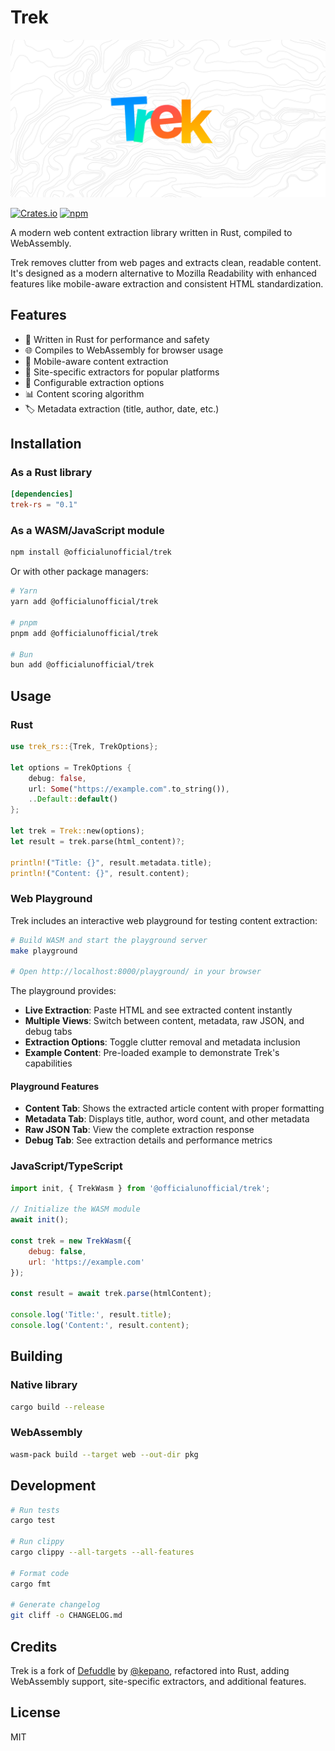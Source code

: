 # Trek

![Trek Banner](https://github.com/officialunofficial/trek/blob/main/banner.png)

[![Crates.io](https://img.shields.io/crates/v/trek-rs.svg)](https://crates.io/crates/trek-rs) [![npm](https://img.shields.io/npm/v/@officialunofficial/trek.svg)](https://www.npmjs.com/package/@officialunofficial/trek)

A modern web content extraction library written in Rust, compiled to WebAssembly.

Trek removes clutter from web pages and extracts clean, readable content. It's designed as a modern alternative to Mozilla Readability with enhanced features like mobile-aware extraction and consistent HTML standardization.

## Features

- 🦀 Written in Rust for performance and safety
- 🌐 Compiles to WebAssembly for browser usage
- 📱 Mobile-aware content extraction
- 🎯 Site-specific extractors for popular platforms
- 🔧 Configurable extraction options
- 📊 Content scoring algorithm
- 🏷️ Metadata extraction (title, author, date, etc.)

## Installation

### As a Rust library

```toml
[dependencies]
trek-rs = "0.1"
```

### As a WASM/JavaScript module

```bash
npm install @officialunofficial/trek
```

Or with other package managers:

```bash
# Yarn
yarn add @officialunofficial/trek

# pnpm
pnpm add @officialunofficial/trek

# Bun
bun add @officialunofficial/trek
```

## Usage

### Rust

```rust
use trek_rs::{Trek, TrekOptions};

let options = TrekOptions {
    debug: false,
    url: Some("https://example.com".to_string()),
    ..Default::default()
};

let trek = Trek::new(options);
let result = trek.parse(html_content)?;

println!("Title: {}", result.metadata.title);
println!("Content: {}", result.content);
```

### Web Playground

Trek includes an interactive web playground for testing content extraction:

```bash
# Build WASM and start the playground server
make playground

# Open http://localhost:8000/playground/ in your browser
```

The playground provides:
- **Live Extraction**: Paste HTML and see extracted content instantly
- **Multiple Views**: Switch between content, metadata, raw JSON, and debug tabs
- **Extraction Options**: Toggle clutter removal and metadata inclusion
- **Example Content**: Pre-loaded example to demonstrate Trek's capabilities

#### Playground Features

- **Content Tab**: Shows the extracted article content with proper formatting
- **Metadata Tab**: Displays title, author, word count, and other metadata
- **Raw JSON Tab**: View the complete extraction response
- **Debug Tab**: See extraction details and performance metrics

### JavaScript/TypeScript

```javascript
import init, { TrekWasm } from '@officialunofficial/trek';

// Initialize the WASM module
await init();

const trek = new TrekWasm({
    debug: false,
    url: 'https://example.com'
});

const result = await trek.parse(htmlContent);

console.log('Title:', result.title);
console.log('Content:', result.content);
```

## Building

### Native library

```bash
cargo build --release
```

### WebAssembly

```bash
wasm-pack build --target web --out-dir pkg
```

## Development

```bash
# Run tests
cargo test

# Run clippy
cargo clippy --all-targets --all-features

# Format code
cargo fmt

# Generate changelog
git cliff -o CHANGELOG.md
```

## Credits

Trek is a fork of [Defuddle](https://github.com/kepano/defuddle) by [@kepano](https://github.com/kepano), refactored into Rust, adding WebAssembly support, site-specific extractors, and additional features.

## License

MIT
